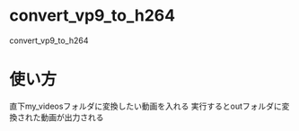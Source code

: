 # convert_vp9_to_h264
convert_vp9_to_h264
# 使い方
 直下my_videosフォルダに変換したい動画を入れる
 実行するとoutフォルダに変換された動画が出力される
 
